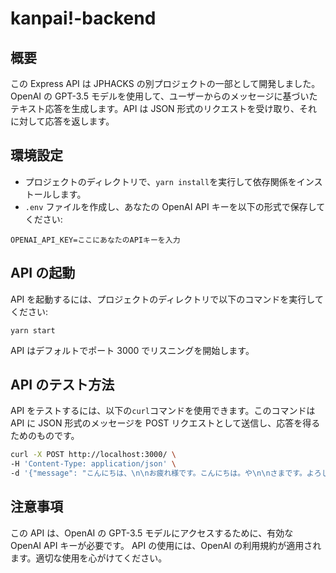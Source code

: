 # kanpai!-backend

## 概要

この Express API は JPHACKS の別プロジェクトの一部として開発しました。
OpenAI の GPT-3.5 モデルを使用して、ユーザーからのメッセージに基づいたテキスト応答を生成します。API は JSON 形式のリクエストを受け取り、それに対して応答を返します。

## 環境設定

- プロジェクトのディレクトリで、`yarn install`を実行して依存関係をインストールします。
- `.env` ファイルを作成し、あなたの OpenAI API キーを以下の形式で保存してください:

```
OPENAI_API_KEY=ここにあなたのAPIキーを入力
```

## API の起動

API を起動するには、プロジェクトのディレクトリで以下のコマンドを実行してください:

```
yarn start
```

API はデフォルトでポート 3000 でリスニングを開始します。

## API のテスト方法

API をテストするには、以下の`curl`コマンドを使用できます。このコマンドは API に JSON 形式のメッセージを POST リクエストとして送信し、応答を得るためのものです。

```bash
curl -X POST http://localhost:3000/ \
-H 'Content-Type: application/json' \
-d '{"message": "こんにちは、\n\nお疲れ様です。こんにちは。や\n\nさまです。よろしくお願いします。\n\nあのー、おめでとうございます。はい。\n\nえ、あ、ありがとうございます。\n\nはい、あの、どう、どうでした。なんか、面接、なんか、こう、何聞かれるかわかんないみたいな話は事前にしてましたけど。はい、\n\nいや、ちょっと、正直、その、準備してる段階で、過去、1、緊張して、すごい、その、ま、1日、ま、午後4時ぐらいからだったので、ま、朝、起きてから、ちょ、最終準備してっていうので、ま、1番、ちょっと、 うん、なんか、バクバクで、と、その日の夜も、眠れないような感じだったんですけど、ただ、その、始まってから、逆に、その、なんか、リラックスできて、っていうのも、あのー、\n\n最初の段階で、こう、雑談しながら、気になったことを聞いていきますみたいな風におっしゃっていただいたので、ま、そこで、結構、自分の、あ、なんか、自分らしさっていうのをしっかり出したのは、こう、すごい、ありがたかったなっていう風に思います。\n\nうんうん、うん、うんうんうん、なるほどです。はい、なんか、でも、まあ、人、一安心ですね。\n\nあ、そうですね。よかったです、ほんとに。\n\nうんうん。えー、どんなこと聞かれましたか。\n\nあ、そうですね、えっとー、ま、まず、 プロ、あの、色々聞かれたんですけど、まず、えっと、プログラミングになんか興味持ったきっかけ、みたいな、まー、過去の、おー、人生感みたいなところとかを聞かれたりとか。で、その後に、就職活動の軸 周りのお話をいくつか、\n\nえ、質問していただいて、で、その後に、えっとー、経験ですね、あの、苦手なものを克服した経験とか、あと、正解が1つじゃない問題に対して、どう対処したことがありますか。ま、そういう経験ありますか。みたいな経験 で、その後に、えっとー、将来の話で、こう、今後のキャリアについて深ぼ たりとか、あと、ビジョンについて深掘りってのがあって、あと、あのー、最後に、ケース面接が、建設ケース的な質問が、あの、ちゃんとありまして、\n\nはい、えーっと、確か、その、なんか、新規プロジェクトを立ち上げるリーダーになります。で、癖のある人がいます。で、えっと、癖のある人が、土日で、なんか、 コードの、わし、7、8割を変えてきてしまいました。でも、これから始めるところだったのに、どうしますか。っていうような、なんかすごい質問されて、 あの、頑張って答えました。\n\nえー、それ、もとくん、なんて答えたの。\n\nえっとー、もうちょっと詳しく質問内容を説明すると、あの、まあ、癖のある人、あの、元々、その、チームリーダーとして、なんか、要件定義とかを週末やっていて、で、その後に、ま、 じゃあ来週からやっていきましょうっていう状況で、国政のある人が書いてきちゃった。で、それなんでかって言うと、その他のメンバーの議事録、そんな高くないからとか、そういった理由があるという 話があって、じゃあ、それに対してどうしますかっていう質問で、私の場合は、その、\n\nえーっと、まー、えっとー、まず、その、なんか癖のある人に対して、なんかこう、なんでそういうことをしたのかっていうことを、ま、相手を尊重しつつ、この批判はしないで、もうちょっと原因とか深掘って、で、じゃあどうしましょうっていうネクストアクションをこう 立てるっていったパーソナル、そ、なんかソフト、ソフト面での、こう対処をして、で、その後、こう、実際に、じゃあ、どうやって具体的に解決していくかっていう話で、 あのー、ま、既に、その、あるあるコードっていうのは、ま、そのまま生かすべきだと自分は考えているので、\n\nえーっと、その、癖のある人に、あ、その、め、あの、講師をしてもらって、他のメンバーに、ここの、こー、こうやってやるんですよみたいな、こう、ペアプロというか、モブプロをやってもらって、そこで、なんか、他のメンバーも、実際に開発した感を を得て、満足感空いてもらえるようにな、双方にこう、メリットがあるようにして、まー、解決しますっていう風に、ま、大体そんな感じで言いました。\n\nうーん、なるほどなるほどね。\n\nありがとうございます。あ、はい\n\nはい。いや、なんか、あの、実はね、最終面接の評価、今とか、めっちゃ良かったんですよ。\n\nそれ、なんか、最後に、あの、おっしゃっていただいてて、それ、すごく嬉しいなっていう風に思っていて、まー、私が聞いたのは、あのー、なんか、 エアエスランクですかね、をつけたのは、なんか、10年ぶりだみたいな風におっしゃっていただいて、あ、そう、相当良かったんだなっていう風に、\n\nては、確信してた\n\nそうです。なんか、そう、そういう風に、なんかで、言われたので、はい、なんか落ち着いて、 まあ、アド、ア"}'
```

## 注意事項

この API は、OpenAI の GPT-3.5 モデルにアクセスするために、有効な OpenAI API キーが必要です。
API の使用には、OpenAI の利用規約が適用されます。適切な使用を心がけてください。
